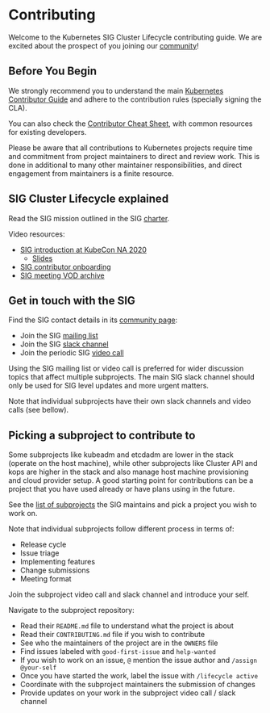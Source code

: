 # Contributing

Welcome to the Kubernetes SIG Cluster Lifecycle contributing guide. We are excited
about the prospect of you joining our [community](https://git.k8s.io/community/sig-cluster-lifecycle/)!

## Before You Begin

We strongly recommend you to understand the main
[Kubernetes Contributor Guide](http://git.k8s.io/community/contributors/guide)
and adhere to the contribution rules (specially signing the CLA).

You can also check the [Contributor Cheat Sheet](/contributors/guide/contributor-cheatsheet/),
with common resources for existing developers.

Please be aware that all contributions to Kubernetes projects require time and commitment
from project maintainers to direct and review work. This is done in additional to many other
maintainer responsibilities, and direct engagement from maintainers is a finite resource.

## SIG Cluster Lifecycle explained

Read the SIG mission outlined in the SIG [charter](https://git.k8s.io/community/sig-cluster-lifecycle/charter.md).

Video resources:
- [SIG introduction at KubeCon NA 2020](https://www.youtube.com/watch?v=qi-X-Wszetc)
  - [Slides](https://docs.google.com/presentation/d/18I1YvBUegWegc7oBJiLLxwA2I1c9VVjH)
- [SIG contributor onboarding](https://www.youtube.com/watch?v=Bof9aveB3rA)
- [SIG meeting VOD archive](https://www.youtube.com/playlist?list=PL69nYSiGNLP29D0nYgAGWt1ZFqS9Z7lw4)

## Get in touch with the SIG

Find the SIG contact details in its [community page](http://git.k8s.io/community/sig-cluster-lifecycle/README.md#contact):
- Join the SIG [mailing list](https://groups.google.com/forum/#!forum/kubernetes-sig-cluster-lifecycle)
- Join the SIG [slack channel](https://kubernetes.slack.com/messages/sig-cluster-lifecycle)
- Join the periodic SIG [video call](http://git.k8s.io/community/sig-cluster-lifecycle/README.md#meetings)

Using the SIG mailing list or video call is preferred for wider discussion topics that affect
multiple subprojects. The main SIG slack channel should only be used for SIG level updates
and more urgent matters.

Note that individual subprojects have their own slack channels and video calls (see bellow).

## Picking a subproject to contribute to

Some subprojects like kubeadm and etcdadm are lower in the stack (operate on the host machine),
while other subprojects like Cluster API and kops are higher in the stack and also manage
host machine provisioning and cloud provider setup. A good starting point for contributions
can be a project that you have used already or have plans using in the future.

See the [list of subprojects](https://git.k8s.io/community/sig-cluster-lifecycle/README.md#subprojects)
the SIG maintains and pick a project you wish to work on.

Note that individual subprojects follow different process in terms of:
- Release cycle
- Issue triage
- Implementing features
- Change submissions
- Meeting format

Join the subproject video call and slack channel and introduce your self.

Navigate to the subproject repository:
- Read their `README.md` file to understand what the project is about
- Read their `CONTRIBUTING.md` file if you wish to contribute
- See who the maintainers of the project are in the `OWNERS` file
- Find issues labeled with `good-first-issue` and `help-wanted`
- If you wish to work on an issue, `@` mention the issue author and `/assign @your-self`
- Once you have started the work, label the issue with `/lifecycle active`
- Coordinate with the subproject maintainers the submission of changes
- Provide updates on your work in the subproject video call / slack channel

